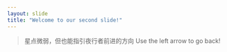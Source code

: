 ```yaml
---
layout: slide
title: "Welcome to our second slide!"
---
```

> 星点微弱，但也能指引夜行者前进的方向
Use the left arrow to go back!
